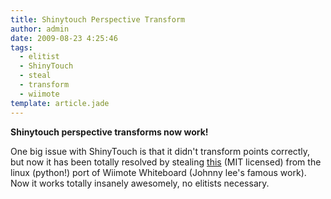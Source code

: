 ```yaml
---
title: Shinytouch Perspective Transform
author: admin
date: 2009-08-23 4:25:46
tags: 
  - elitist
  - ShinyTouch
  - steal
  - transform
  - wiimote
template: article.jade
---
```


**Shinytouch perspective transforms now work!**

One big issue with ShinyTouch is that it didn't transform points correctly, but now it has been totally resolved by stealing [this](http://wiiwhiteboard.cvs.sourceforge.net/viewvc/*checkout*/wiiwhiteboard/source/linux/perspective.py?revision=1.2&amp;content-type=text%2Fplain) (MIT licensed) from the linux (python!) port of Wiimote Whiteboard (Johnny lee's famous work). Now it works totally insanely awesomely, no elitists necessary.
